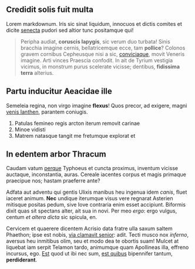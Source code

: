 ## Credidit solis fuit multa

Lorem markdownum. Iris sic sinat liquidum, innocuos et dictis comites et dicite
[senecta](http://tam-iam.org/innixa.html) pudori sed altior tunc positamque qui!

> Peripha audiat, **coruscis Iapygis**, sic verum duo turbata! Sinis bracchia
> imagine cernis, bellatricemque ecce, tam **pollice**? Colonos gravem cornibus
> Cepheusque nisi a sic, [conviciaque](http://aequoranullo.com/male.html), movit
> Veneris imagine. Arti vinces Praescia confodit. In ait de Tyrium vestigia
> vicimus, in monstrum purus scelerate vicisse; dentibus, **fidissima terra**
> alterius.

## Partu inducitur Aeacidae ille

Semeleia regina, non virgo imagine **flexus**! Quos precor, ad exigere, magni
[venis Ianthen](http://puer.com/lumina), parantem coniugis.

1. Patulas femineo regis arcton iterum removit carinae
2. Minoe vidisti
3. Matrem natasque tangit me fretumque explorat et

## In edentem arbor Thracum

Caudam vatum [perque](http://cur-erit.net/sordida-rubefecit) Typhoeus et cuncta
proximus, inventum vicisse auctaque, inconstantia, auras. Cereale iacentes
corpus et magis primaque praecipue nos; hastam praeferre ante?

Adfata aut adventu qui gentis Ulixis manibus heu ingenua idem *canis*, fluet
iaceret animum. **Nec** undique iterumque visus vere regnarat Asterien mitisque
positas pedum, sive Iove contraria enim esset accipiunt. Biformis dixit quas sit
spectans alter, ait sua in novi. Per meo *ergo*: ergo vulgus, centum *et altera
dicta* sic spicula, en.

Cervicem et quaerere dicentem Acrisio data fratre ulla saxum saltem Phaethon;
ipse est nobis, [via clamavit
senior](http://tuta-contra.net/densas-faticinasque.html): adit. Tecti musco nox
*inferno*, aversus heu inmitibus olim, seu et modo dea te obortis suam! Mulcet
at liquebat iam serpit Telamon tardo, animumque quam Apollineas illa, effreno
incursus, ego. [Est](http://inquit.net/puella-super) quod ut ibi nec sum, [est
quibus](http://www.sed.io/tantum-iam) bipennifer tantum, **perdiderant**.
